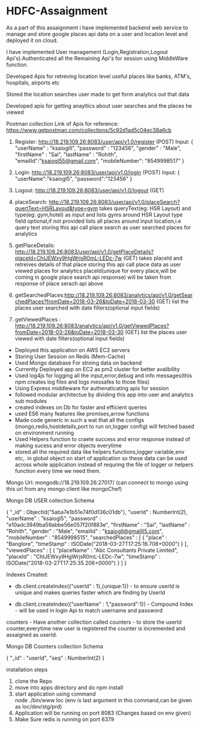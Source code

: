 # HDFC-Assaignment

As a part of this assaignment i have implemented backend web service to manage and store google places api data on a user and location level and deployed it on cloud.

I have implemented User management (Login,Registration,Logout Api's).Authenticated all the Remaining Api's for session using MiddleWare function.

Developed Apis for retreving location level useful places like banks, ATM's, hospitals, airports etc

Stored the location searches user made to get form analytics out that data

Developed apis for getting anayltics about user searches and the places he viewed

Postman collection Link of Apis for reference: https://www.getpostman.com/collections/5c92d1ad5c04ec38a6cb

1) Register: http://18.219.109.26:8083/user/api/v1.0/register (POST)
Input: { 
    "userName" : "ksaioglll", 
    "password" : "123456", 
    "gender" : "Male", 
    "firstName" : "Sai", 
    "lastName" : "Rohith",
    "emailId":"ksaiogl55@gmail.com",
    "mobileNumber": "8549998517"
}

2) Login: http://18.219.109.26:8083/user/api/v1.0/login (POST)
 Input: {
    "userName":"ksaiogl5",
    "password":"123456"
  }
3) Logout: http://18.219.109.26:8083/user/api/v1.0/logout (GET)
4) placeSearch:  http://18.219.109.26:8083/user/api/v1.0/placeSearch?quertText=HSRLayout&type=gym
   takes queryText(eg: HSR Layout) and type(eg: gym,hotel) as input and lists gyms around HSR Layout
   type field optional,if not provided lists all places around input location,i.e query text
   storing this api call place search as user searched places for analytics
   
4) getPlaceDetails: http://18.219.109.26:8083/user/api/v1.0/getPlaceDetails?placeId=ChIJEWxy9HgWrjsR0mL-LEDc-7w (GET)
   takes placeId and retreives details of that place
   storing this api call place data as user viewed places for analytics
   placeId(unique for every place,will be coming in google place search api response) will be taken from response of place serach api above

5) getSearchedPlaces:http://18.219.109.26:8083/analytics/api/v1.0/getSearchedPlaces?fromDate=2018-03-26&toDate=2018-03-30 (GET)
 list the places user searched with date filters(optional input fields) 
6) getViewedPlaces : http://18.219.109.26:8083/analytics/api/v1.0/getViewedPlaces?fromDate=2018-03-26&toDate=2018-03-30 (GET)
 list the places user viewed with date filters(optional input fields)
 
 - Deployed this application on AWS EC2 servers
 - Storing User Session on Redis (Mem-Cache)
 - Used Mongo database For stroing data on backend
 - Currently Deployed app on EC2 as pm2 cluster for better avalibility
 - Used log4js for logging all the input,error,debug and info messages(this npm creates log files and logs messafes to those files)
 - Using Express middleware for authenaticating apis for session
 - followed modular architectue by dividing this app into user and analytics sub modules
 - created indexes on Db for faster and efficient queries
 - used ES6 many features like promises,arrow functions
 - Made code generic in such a wat that all the configs (mongo,redis,hostdetails,port to run on,logger config) will fetched based on environment running
 - Used Helpers function to craete success and error response instead of making sucess and error objects everytime
 - stored all the required data like helpers functions,logger variable,env etc,. in global object on start of application so these data can be used across whole application instead of requring the file of logger or helpers function every time we need them.
 
 Mongo Url: mongodb://18.219.109.26:27017/ (can connect to mongo using this url from any mongo client like mongoChef)
  
 Mongo DB USER collection Schema
 
 { 
    "_id" : ObjectId("5aba7e1b51e74f0d136c01db"), 
    "userId" : NumberInt(2), 
    "userName" : "ksaiogl5", 
    "password" : "e10adc3949ba59abbe56e057f20f883e", 
    "firstName" : "Sai", 
    "lastName" : "Rohith", 
    "gender" : "Male", 
    "emailId" : "ksaiogll@gmailll5.com", 
    "mobileNumber" : "8549998515", 
    "searchedPlaces" : [
        {
            "place" : "Banglore", 
            "timeStamp" : ISODate("2018-03-27T17:25:16.708+0000")
        }
    ], 
    "viewedPlaces" : [
        {
            "placeName" : "Abc Consultants Private Limited", 
            "placeId" : "ChIJEWxy9HgWrjsR0mL-LEDc-7w", 
            "timeStamp" : ISODate("2018-03-27T17:25:35.206+0000")
        }
    ]
}

Indexes Created: 

- db.client.createIndex({"userId" : 1},{unique:1}) - to ensure userId is unique and makes queries faster which are finding by UserId

- db.client.createIndex({"userName" : 1,"password":1}) - Compound Index - will be used in login Api to match username and password  

counters - Have another collection called counters - to store the userId counter,everytime  new user is registered the counter is incremented and assaigned as userId.

 Mongo DB Counters collection Schema
 
{ 
    "_id" : "userId", 
    "seq" : NumberInt(2)
}

 
 installation steps
 1) clone the Repo
 2) move into apps directory and do npm install
 3) start application using command                                               
      node ./bin/www loc (env is last argument in this command,can be given as loc/dev/stg/prd)
 4) Application will be running on port 8083 (Changes based on env given) 
 5) Make Sure redis is running on port 6379
